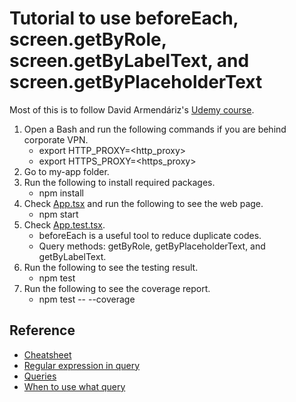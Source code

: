 # Tutorial to use beforeEach, screen.getByRole, screen.getByLabelText, and screen.getByPlaceholderText

Most of this is to follow David Armendáriz's [Udemy course](https://www.udemy.com/course/testing-react-apps-with-react-testing-library-rtl/).

1. Open a Bash and run the following commands if you are behind corporate VPN.
   - export HTTP_PROXY=<http_proxy>
   - export HTTPS_PROXY=<https_proxy>
2. Go to my-app folder.
3. Run the following to install required packages.
   - npm install
4. Check [App.tsx](./my-app/src/App.tsx) and run the following to see the web page.
   - npm start
5. Check [App.test.tsx](./my-app/src/App.test.tsx).
   - beforeEach is a useful tool to reduce duplicate codes.
   - Query methods: getByRole, getByPlaceholderText, and getByLabelText.
6. Run the following to see the testing result.
   - npm test
7. Run the following to see the coverage report.
   - npm test -- --coverage

## Reference

- [Cheatsheet](https://testing-library.com/docs/react-testing-library/cheatsheet)
- [Regular expression in query](https://testing-library.com/docs/queries/about/#textmatch)
- [Queries](https://testing-library.com/docs/react-testing-library/cheatsheet#queries)
- [When to use what query](https://testing-library.com/docs/queries/about/#priority)
